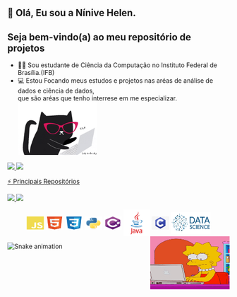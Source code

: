 ## 👋 Olá, Eu sou a Nínive Helen. 
## Seja bem-vindo(a) ao meu repositório de projetos 
- 👨‍🎓 Sou estudante de Ciência da Computação no Instituto Federal de Brasília.(IFB)</br>
-  💻 Estou Focando meus estudos e projetos nas aréas de análise de dados e ciência de dados, </br>que são aréas que tenho interrese em me especializar.
</br><img align="li" alt="gif" height="120" width="180"  src="https://github.com/ninivehelen/ninivehelen/blob/main/giphy.gif"></br>
 <div>

  <a href="https://github.com/ninivehelen">
  <img height="170em" src="https://github-readme-stats.vercel.app/api?username=ninivehelen&show_icons=true&theme=dracula&include_all_commits=true&count_private=true"/>
  <img height="170em" src="https://github-readme-stats.vercel.app/api/top-langs/?username=ninivehelen&layout=compact&langs_count=16&theme=dracula"/>
   
<p> ⚡ Principais Repositórios</p>
   
<a href="https://github.com/ninivehelen/Analise_De_Dados">
  <img height="120em" src="https://github-readme-stats.vercel.app/api/pin/?username=ninivehelen&repo=Analise_De_Dados&theme=dracula" />
</a>

<a href="https://github.com/ninivehelen/Analise_De_Dados">
  <img height="120em" src="https://github-readme-stats.vercel.app/api/pin/?username=ninivehelen&repo=Modelos_Machine_Learning&theme=dracula" />
</a>
   
   
</div>
<center>
<div style="display: inline_block"><br>
  <img align="center" alt="Rafa-Js" height="30" width="40" src="https://raw.githubusercontent.com/devicons/devicon/master/icons/javascript/javascript-plain.svg">
  <img align="center" alt="Rafa-HTML" height="30" width="40" src="https://raw.githubusercontent.com/devicons/devicon/master/icons/html5/html5-original.svg">
  <img align="center" alt="Rafa-CSS" height="30" width="40" src="https://raw.githubusercontent.com/devicons/devicon/master/icons/css3/css3-original.svg">
  <img align="center" alt="Rafa-Python" height="30" width="40" src="https://raw.githubusercontent.com/devicons/devicon/master/icons/python/python-original.svg">
  <img align="center" alt="Rafa-Csharp" height="30" width="40" src="https://raw.githubusercontent.com/devicons/devicon/master/icons/csharp/csharp-original.svg">
  <img align="center" alt="java" height="60" width="60" src="https://github.com/ninivehelen/ninivehelen/blob/main/java.png">
  <img align="center" alt="c" height="30" width="40" src="https://github.com/ninivehelen/ninivehelen/blob/main/c.jpg">
  <img align="center" alt="datascience" height="50" width="90" src="https://github.com/ninivehelen/ninivehelen/blob/main/datascience.png">
  <img align="right" alt="gif" height="120" width="180" src="https://github.com/ninivehelen/ninivehelen/blob/main/lisa.gif">
 </center>
 <div>

 
</div>
  
</div>
  
 
<div> 

  ![Snake animation](https://github.com/ninivehelen/rafaballerini/blob/output/github-contribution-grid-snake.svg)
 
</div>
 

